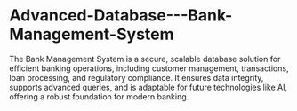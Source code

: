 # Advanced-Database---Bank-Management-System
The Bank Management System is a secure, scalable database solution for efficient banking operations, including customer management, transactions, loan processing, and regulatory compliance. It ensures data integrity, supports advanced queries, and is adaptable for future technologies like AI, offering a robust foundation for modern banking.
